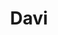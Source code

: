 ---
title: Davi
artigo: o
picture: /images/d/Davi.jpg
background: /images/fundos/Estrelas.jpg
style: style-vermelho1
description: Significado do nome Davi
full-description: Nome bíblico, Davi tem origem no hebraico e quer dizer aquele que é querido, amado, o preferido. Denota pessoas que se fazem bem quistas pelos outros com facilidade, qualidade que as destacam. Ter um Davizinho em casa pode até causar um certo ciúmes dos irmãos, mas quem não gostaria de ter uma doçura assim, hein?!

---